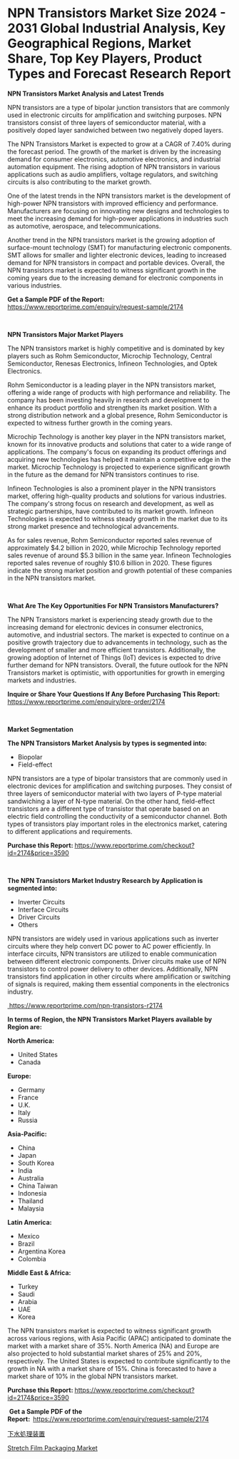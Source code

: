 <p><h1>NPN Transistors Market Size 2024 - 2031 Global Industrial Analysis, Key Geographical Regions, Market Share, Top Key Players, Product Types and Forecast Research Report</h1></p><p><strong>NPN Transistors Market Analysis and Latest Trends</strong></p>
<p><p>NPN transistors are a type of bipolar junction transistors that are commonly used in electronic circuits for amplification and switching purposes. NPN transistors consist of three layers of semiconductor material, with a positively doped layer sandwiched between two negatively doped layers.</p><p>The NPN Transistors Market is expected to grow at a CAGR of 7.40% during the forecast period. The growth of the market is driven by the increasing demand for consumer electronics, automotive electronics, and industrial automation equipment. The rising adoption of NPN transistors in various applications such as audio amplifiers, voltage regulators, and switching circuits is also contributing to the market growth.</p><p>One of the latest trends in the NPN transistors market is the development of high-power NPN transistors with improved efficiency and performance. Manufacturers are focusing on innovating new designs and technologies to meet the increasing demand for high-power applications in industries such as automotive, aerospace, and telecommunications.</p><p>Another trend in the NPN transistors market is the growing adoption of surface-mount technology (SMT) for manufacturing electronic components. SMT allows for smaller and lighter electronic devices, leading to increased demand for NPN transistors in compact and portable devices. Overall, the NPN transistors market is expected to witness significant growth in the coming years due to the increasing demand for electronic components in various industries.</p></p>
<p><strong>Get a Sample PDF of the Report:&nbsp;</strong> <a href="https://www.reportprime.com/enquiry/request-sample/2174">https://www.reportprime.com/enquiry/request-sample/2174</a></p>
<p>&nbsp;</p>
<p><strong>NPN Transistors Major Market Players</strong></p>
<p><p>The NPN transistors market is highly competitive and is dominated by key players such as Rohm Semiconductor, Microchip Technology, Central Semiconductor, Renesas Electronics, Infineon Technologies, and Optek Electronics.</p><p>Rohm Semiconductor is a leading player in the NPN transistors market, offering a wide range of products with high performance and reliability. The company has been investing heavily in research and development to enhance its product portfolio and strengthen its market position. With a strong distribution network and a global presence, Rohm Semiconductor is expected to witness further growth in the coming years.</p><p>Microchip Technology is another key player in the NPN transistors market, known for its innovative products and solutions that cater to a wide range of applications. The company's focus on expanding its product offerings and acquiring new technologies has helped it maintain a competitive edge in the market. Microchip Technology is projected to experience significant growth in the future as the demand for NPN transistors continues to rise.</p><p>Infineon Technologies is also a prominent player in the NPN transistors market, offering high-quality products and solutions for various industries. The company's strong focus on research and development, as well as strategic partnerships, have contributed to its market growth. Infineon Technologies is expected to witness steady growth in the market due to its strong market presence and technological advancements.</p><p>As for sales revenue, Rohm Semiconductor reported sales revenue of approximately $4.2 billion in 2020, while Microchip Technology reported sales revenue of around $5.3 billion in the same year. Infineon Technologies reported sales revenue of roughly $10.6 billion in 2020. These figures indicate the strong market position and growth potential of these companies in the NPN transistors market.</p></p>
<p>&nbsp;</p>
<p><strong>What Are The Key Opportunities For NPN Transistors Manufacturers?</strong></p>
<p><p>The NPN Transistors market is experiencing steady growth due to the increasing demand for electronic devices in consumer electronics, automotive, and industrial sectors. The market is expected to continue on a positive growth trajectory due to advancements in technology, such as the development of smaller and more efficient transistors. Additionally, the growing adoption of Internet of Things (IoT) devices is expected to drive further demand for NPN transistors. Overall, the future outlook for the NPN Transistors market is optimistic, with opportunities for growth in emerging markets and industries.</p></p>
<p><strong>Inquire or Share Your Questions If Any Before Purchasing This Report:</strong> <a href="https://www.reportprime.com/enquiry/pre-order/2174">https://www.reportprime.com/enquiry/pre-order/2174</a></p>
<p>&nbsp;</p>
<p><strong>Market Segmentation</strong></p>
<p><strong>The NPN Transistors Market Analysis by types is segmented into:</strong></p>
<p><ul><li>Biopolar</li><li>Field-effect</li></ul></p>
<p><p>NPN transistors are a type of bipolar transistors that are commonly used in electronic devices for amplification and switching purposes. They consist of three layers of semiconductor material with two layers of P-type material sandwiching a layer of N-type material. On the other hand, field-effect transistors are a different type of transistor that operate based on an electric field controlling the conductivity of a semiconductor channel. Both types of transistors play important roles in the electronics market, catering to different applications and requirements.</p></p>
<p><strong>Purchase this Report:&nbsp;</strong><a href="https://www.reportprime.com/checkout?id=2174&price=3590">https://www.reportprime.com/checkout?id=2174&price=3590</a></p>
<p>&nbsp;</p>
<p><strong>The NPN Transistors Market Industry Research by Application is segmented into:</strong></p>
<p><ul><li>Inverter Circuits</li><li>Interface Circuits</li><li>Driver Circuits</li><li>Others</li></ul></p>
<p><p>NPN transistors are widely used in various applications such as inverter circuits where they help convert DC power to AC power efficiently. In interface circuits, NPN transistors are utilized to enable communication between different electronic components. Driver circuits make use of NPN transistors to control power delivery to other devices. Additionally, NPN transistors find application in other circuits where amplification or switching of signals is required, making them essential components in the electronics industry.</p></p>
<p><a href="https://www.reportprime.com/npn-transistors-r2174">&nbsp;https://www.reportprime.com/npn-transistors-r2174</a></p>
<p><strong>In terms of Region, the NPN Transistors Market Players available by Region are:</strong></p>
<p>
    <p> <strong> North America: </strong>
        <ul>
            <li>United States</li>
            <li>Canada</li>
        </ul>
        </p> 
    <p> <strong> Europe: </strong>
        <ul>
            <li>Germany</li>
            <li>France</li>
            <li>U.K.</li>
            <li>Italy</li>
            <li>Russia</li>
        </ul>
        </p> 
    <p> <strong> Asia-Pacific: </strong>
        <ul>
            <li>China</li>
            <li>Japan</li>
            <li>South Korea</li>
            <li>India</li>
            <li>Australia</li>
            <li>China Taiwan</li>
            <li>Indonesia</li>
            <li>Thailand</li>
            <li>Malaysia</li>
        </ul>
        </p> 
    <p> <strong> Latin America: </strong>
        <ul>
            <li>Mexico</li>
            <li>Brazil</li>
            <li>Argentina Korea</li>
            <li>Colombia</li>
        </ul>
        </p> 
    <p> <strong> Middle East & Africa: </strong>
        <ul>
            <li>Turkey</li>
            <li>Saudi</li>
            <li>Arabia</li>
            <li>UAE</li>
            <li>Korea</li>
        </ul>
    </p>
    </p>
<p><p>The NPN transistors market is expected to witness significant growth across various regions, with Asia Pacific (APAC) anticipated to dominate the market with a market share of 35%. North America (NA) and Europe are also projected to hold substantial market shares of 25% and 20%, respectively. The United States is expected to contribute significantly to the growth in NA with a market share of 15%. China is forecasted to have a market share of 10% in the global NPN transistors market.</p></p>
<p><strong>Purchase this Report: </strong><a href="https://www.reportprime.com/checkout?id=2174&price=3590">https://www.reportprime.com/checkout?id=2174&price=3590</a></p>
<p>&nbsp;<strong>Get a Sample PDF of the Report:&nbsp;&nbsp;</strong><a href="https://www.reportprime.com/enquiry/request-sample/2174">https://www.reportprime.com/enquiry/request-sample/2174</a></p>
<p><strong></strong></p>
<p><p><a href="https://github.com/LeoraEber/Market-Research-Report-List-1/blob/main/245575372062.md">下水処理装置</a></p><p><a href="https://view.publitas.com/reportprime-1/stretch-film-packaging-market-analysis-and-sze-forecasted-for-period-from-2024-to-2031/">Stretch Film Packaging Market</a></p></p>